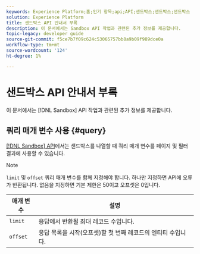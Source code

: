 ```yaml
---
keywords: Experience Platform;홈;인기 항목;api;API;샌드박스;샌드박스;샌드박스
solution: Experience Platform
title: 샌드박스 API 안내서 부록
description: 이 문서에서는 Sandbox API 작업과 관련된 추가 정보를 제공합니다.
topic-legacy: developer guide
source-git-commit: f5ce7b7f09c624c53065757bb8a9b09f989dce0a
workflow-type: tm+mt
source-wordcount: '124'
ht-degree: 1%

---
```


# 샌드박스 API 안내서 부록

이 문서에서는 [!DNL Sandbox] API 작업과 관련된 추가 정보를 제공합니다.

## 쿼리 매개 변수 사용 {#query}

[[!DNL Sandbox] API](https://www.adobe.io/experience-platform-apis/references/sandbox)에서는 샌드박스를 나열할 때 쿼리 매개 변수를 페이지 및 필터 결과에 사용할 수 있습니다.

>[!NOTE]
>
>`limit` 및 `offset` 쿼리 매개 변수를 함께 지정해야 합니다. 하나만 지정하면 API에 오류가 반환됩니다. 없음을 지정하면 기본 제한은 50이고 오프셋은 0입니다.

| 매개 변수 | 설명 |
| --- | --- |
| `limit` | 응답에서 반환될 최대 레코드 수입니다. |
| `offset` | 응답 목록을 시작(오프셋)할 첫 번째 레코드의 엔티티 수입니다. |
